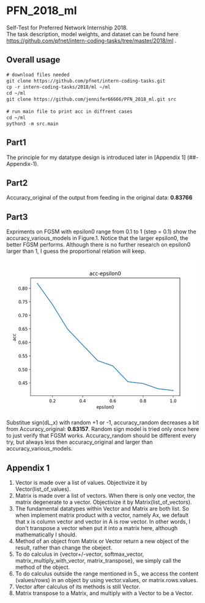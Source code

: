 # PFN_2018_ml
Self-Test for Preferred Network Internship 2018.<br>
The task description, model weights, and dataset can be found here<br>
https://github.com/pfnet/intern-coding-tasks/tree/master/2018/ml .
## Overall usage
```
# download files needed
git clone https://github.com/pfnet/intern-coding-tasks.git
cp -r intern-coding-tasks/2018/ml ~/ml
cd ~/ml
git clone https://github.com/jennifer66666/PFN_2018_ml.git src

# run main file to print acc in diffrent cases
cd ~/ml
python3 -m src.main
```
## Part1
The principle for my datatype design is introduced later in [Appendix 1] (##-Appendix-1).
## Part2 
Accuracy_original of the output from feeding in the original data: **0.83766**
## Part3 
  Expriments on FGSM with epsilon0 range from 0.1 to 1 (step = 0.1) show the accuracy_various_models in Figure.1. Notice that the larger
  epsilon0, the better FGSM performs. Although there is no further research on epsilon0 larger than 1, I guess the proportional relation will keep.
<p align="center">
  <img src="https://github.com/jennifer66666/PFN_2018_ml/blob/master/acc_epsilon0.png" width="600" height="400" alt="Figure.1."/>
</p>

Substitue sign(dL_x) with random +1 or -1, accuracy_random decreases a bit from Accuracy_original: **0.83157**.
Random sign model is tried only once here to just verify that FGSM works. Accuracy_random should be different every try, but always less then accuracy_original and larger than accuracy_various_models.
## Appendix 1
1. Vector is made over a list of values. Objectivize it by Vector(list_of_values).
2. Matrix is made over a list of vectors. When there is only one vector, the matrix degenerate to a vector. Objectivize it by Matrix(list_of_vectors).
3. The fundamental datatypes within Vector and Matrix are both list. So when implement matrix product with a vector, namely Ax, we default that x is column vector and vector in A is row vector. In other words, I don't transpose a vector when put it into a matrix here, although mathematically I should.
4. Method of an object from Matrix or Vector return a new object of the result, rather than change the obeject.
5. To do calculus in {vector+/-vector, softmax_vector, matrix_multiply_with_vector, matrix_transpose}, we simply call the method of the object.
6. To do calculus outside the range mentioned in 5., we access the content (values/rows) in an object by using vector.values, or matrix.rows.values.
7. Vector after calculus of its methods is still Vector.
8. Matrix transpose to a Matrix, and multiply with a Vector to be a Vector.

